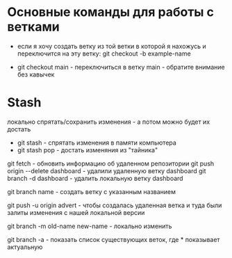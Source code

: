 # Основные команды для работы с ветками
- если я хочу создать ветку из той ветки в которой я нахожусь
и переключится на эту ветку: git checkout -b example-name

- git checkout main - переключиться в ветку main - обратите внимание без кавычек

# Stash
локально спрятать/сохранить изменения - а потом можно будет их достать 
- git stash - спрятать изменения в памяти компьютера 
- git stash pop - достать изменяния из "тайника"

git fetch - обновить информацию об удаленном репозитории
git push origin --delete dashboard - удалили удаленную ветку dashboard
git branch -d dashboard - удалить локальную ветку dashboard

git branch name - создать ветку с указанным названием

git push -u origin advert - чтобы создалась удаленная ветка и туда были залиты изменения с нашей локальной версии 
 
git branch -m old-name new-name - локально изменить

git branch -a - показать список существующих веток, где * показывает актуальную